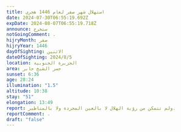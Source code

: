 ```yaml
---
title: استهلال شهر صفر لعام 1446 هجري
date: 2024-07-30T06:55:19.692Z
expDate: 2024-08-07T06:55:19.718Z
announce: ستخرج
notGoingComment: .
hijryMonth: صفر
hijryYear: 1446
dayOfSighting: الاثنين
dateOfSighting: 2024/8/5
location: الجزيرة الجنوبية
area: جسر الشيخ جابر
sunset: 6:36
age: 28:24
illumination: "1.5"
altitude: 10:38
stay: "51"
elongation: 13:49
report: ولم تتمكن من رؤية الهلال لا بالعين المجردة ولا بالمناظير.
reportComment: .
draft: "false"
---
```

